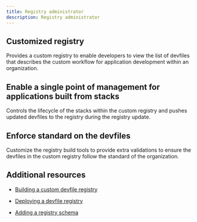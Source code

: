 ```yaml
---
title: Registry administrator
description: Registry administrator
---
```


## Customized registry

Provides a custom registry to enable developers to view the list of devfiles that describes the custom workflow for application development within an organization.

## Enable a single point of management for applications built from stacks

Controls the lifecycle of the stacks within the custom registry and pushes updated devfiles to the registry during the registry update.

## Enforce standard on the devfiles

Customize the registry build tools to provide extra validations to ensure the devfiles in the custom registry follow the standard of the organization.

## Additional resources

- [Building a custom devfile registry](./building-a-custom-devfile-registry)

- [Deploying a devfile registry](./deploying-a-devfile-registry)

- [Adding a registry schema](./adding-a-registry-schema)
